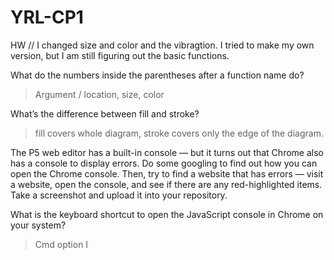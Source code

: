 # YRL-CP1
HW
// I changed size and color and the vibragtion.
I tried to make my own version, but I am still figuring out the basic functions.

What do the numbers inside the parentheses after a function name do?

>Argument / location, size, color

What’s the difference between fill and stroke?

>fill covers whole diagram, stroke covers only the edge of the diagram.

The P5 web editor has a built-in console — but it turns out that Chrome also has a console to display errors. Do some googling to find out how you can open the Chrome console. Then, try to find a website that has errors — visit a website, open the console, and see if there are any red-highlighted items. Take a screenshot and upload it into your repository.

>

What is the keyboard shortcut to open the JavaScript console in Chrome on your system?

> Cmd option I
